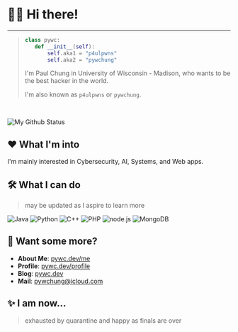 # 👨‍💻 Hi there!

----

> ```python
> class pywc: 
>    def __init__(self): 
>        self.aka1 = "p4ulpwns"
>        self.aka2 = "pywchung"
> ```
> I'm Paul Chung in University of Wisconsin - Madison, who wants to be the best hacker in the world.
>
> I'm also known as `p4ulpwns` or `pywchung`.

<br>  

![My Github Status](https://github-readme-stats.vercel.app/api?username=pywc&count_private=true&theme=algolia)

## ❤ What I'm into
I'm mainly interested in Cybersecurity, AI, Systems, and Web apps.

## 🛠 What I can do
> may be updated as I aspire to learn more

![Java](https://img.shields.io/badge/-Java-c2ad07?style=for-the-badge&logo=java&logoColor=fff)
![Python](https://img.shields.io/badge/-Python-3776ab?style=for-the-badge&logo=python&logoColor=fff)
![C++](https://img.shields.io/badge/-C++-DC382D?style=for-the-badge&logo=C%2b%2b&logoColor=fff)
![PHP](https://img.shields.io/badge/-PHP-4FC08D?style=for-the-badge&logo=php&logoColor=fff)
![node.js](https://img.shields.io/badge/-node.js-339933?style=for-the-badge&logo=node.js&logoColor=fff)
![MongoDB](https://img.shields.io/badge/-MongoDB-47A248?style=for-the-badge&logo=mongodb&logoColor=fff)

## 💬 Want some more?
* **About Me**: [pywc.dev/me](https://pywc.dev/me)
* **Profile**: [pywc.dev/profile](https://pywc.dev/profile)
* **Blog**: [pywc.dev](https://pywc.dev)
* **Mail**: [pywchung@icloud.com](mailto:pywchung@icloud.com)

## ✨ I am now...
> exhausted by quarantine and happy as finals are over
